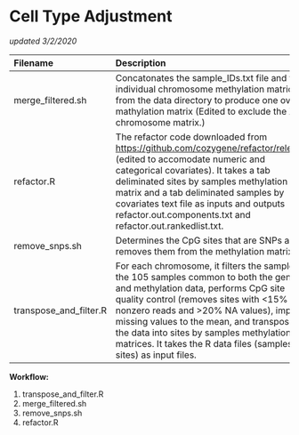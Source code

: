 # Cell Type Adjustment
*updated 3/2/2020*

| **Filename**			| **Description** |
|:------------------------------|:----------------|
| merge_filtered.sh 		| Concatonates the sample_IDs.txt file and the individual chromosome methylation matrices from the data directory to produce one overall mathylation matrix (Edited to exclude the X chromosome matrix.) |
| refactor.R 			| The refactor code downloaded from https://github.com/cozygene/refactor/releases (edited to accomodate numeric and categorical covariates). It takes a tab deliminated sites by samples methylation matrix and a tab deliminated samples by covariates text file as inputs and outputs refactor.out.components.txt and refactor.out.rankedlist.txt. |
| remove_snps.sh 		| Determines the CpG sites that are SNPs and removes them from the methylation matrix |
| transpose_and_filter.R	| For each chromosome, it filters the samples to the 105 samples common to both the genetic and methylation data, performs CpG site quality control (removes sites with <15% nonzero reads and >20% NA values), imputes missing values to the mean, and transposes the data into sites by samples methylation matrices. It takes the R data files (samples by sites) as input files. |

**Workflow:**
1) transpose_and_filter.R
2) merge_filtered.sh
3) remove_snps.sh
4) refactor.R
